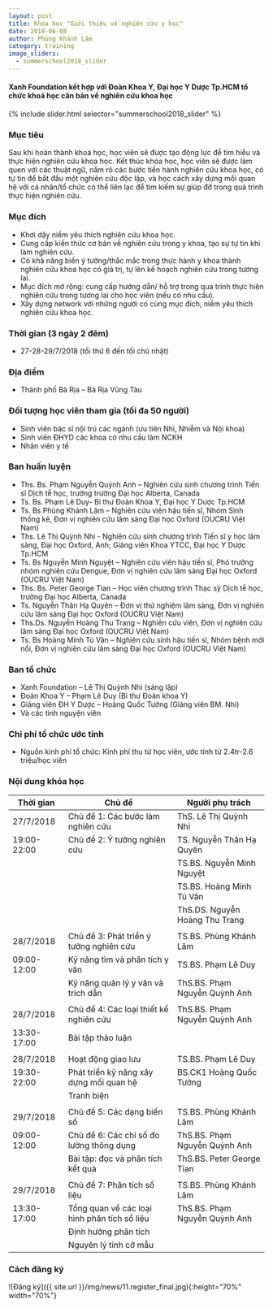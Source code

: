 ```yaml
---
layout: post
title: Khóa học "Giới thiệu về nghiên cứu y học"
date: 2018-06-08
author: Phùng Khánh Lâm
category: training
image_sliders:
  - summerschool2018_slider
---
```


#### Xanh Foundation kết hợp với Đoàn Khoa Y, Đại học Y Dược Tp.HCM tổ chức khoá học căn bản về nghiên cứu khoa học

{% include slider.html selector="summerschool2018_slider" %}



###	Mục tiêu
Sau khi hoàn thành khoá học, học viên sẽ được tạo động lực để tìm hiểu và thực hiện nghiên cứu khoa học. Kết thúc khóa học, học viên sẽ được làm quen với các thuật ngữ, nắm rõ các bước tiến hành nghiên cứu khoa học, có tự tin để bắt đầu một nghiên cứu độc lập, và học cách xây dựng mối quan hệ với cá nhân/tổ chức có thể liên lạc để tìm kiếm sự giúp đỡ trong quá trình thực hiện nghiên cứu. 

###	Mục đích
*	Khơi dậy niềm yêu thích nghiên cứu khoa học.
*	Cung cấp kiến thức cơ bản về nghiên cứu trong y khoa, tạo sự tự tin khi làm nghiên cứu.
*	Có khả năng biến ý tưởng/thắc mắc trong thực hành y khoa thành nghiên cứu khoa học có giá trị, tự lên kế hoạch nghiên cứu trong tương lai.
*	Mục đích mở rộng: cung cấp hướng dẫn/ hỗ trợ trong qua trình thực hiện nghiên cứu trong tương lai cho học viên (nếu có nhu cầu). 
*	Xây dựng network với những người có cùng mục đích, niềm yêu thích nghiên cứu khoa học.

###	Thời gian (3 ngày 2 đêm)
* 27-28-29/7/2018 (tối thứ 6 đến tối chủ nhật)

###	Địa điểm
* Thành phố Bà Rịa – Bà Rịa Vũng Tàu

###	Đối tượng học viên tham gia (tối đa 50 người)
*	Sinh viên bác sĩ nội trú các ngành (ưu tiên Nhi, Nhiễm và Nội khoa)
*	Sinh viên ĐHYD các khoa có nhu cầu làm NCKH 
*	Nhân viên y tế

###	Ban huấn luyện 
*	Ths. Bs. Phạm Nguyễn Quỳnh Anh – Nghiên cứu sinh chương trình Tiến sĩ Dịch tễ học, trường trường Đại học Alberta, Canada
*	Ts. Bs. Phạm Lê Duy- Bí thư Đoàn Khoa Y, Đại học Y Dược Tp.HCM 
*	Ts. Bs Phùng Khánh Lâm – Nghiên cứu viên hậu tiến sĩ, Nhóm Sinh thống kê, Đơn vị nghiên cứu lâm sàng Đại học Oxford (OUCRU Việt Nam)
*	Ths. Lê Thị Quỳnh Nhi - Nghiên cứu sinh chương trình Tiến sĩ y học lâm sàng, Đại học Oxford, Anh; Giảng viên Khoa YTCC, Đại học Y Dược Tp.HCM 
*	Ts. Bs Nguyễn Minh Nguyệt – Nghiên cứu viên hậu tiến sĩ, Phó trưởng nhóm nghiên cứu Dengue, Đơn vị nghiên cứu lâm sàng Đại học Oxford (OUCRU Việt Nam)
*	Ths. Bs. Peter George Tian – Học viên chương trình Thạc sỹ Dịch tễ học, trường Đại học Alberta, Canada 
*	Ts. Nguyễn Thân Hạ Quyên – Đơn vị thử nghiệm lâm sàng, Đơn vị nghiên cứu lâm sàng Đại học Oxford (OUCRU Việt Nam)
*	Ths.Ds. Nguyễn Hoàng Thu Trang – Nghiên cứu viên, Đơn vị nghiên cứu lâm sàng Đại học Oxford (OUCRU Việt Nam)
*	Ts. Bs Hoàng Minh Tú Vân – Nghiên cứu sinh hậu tiến sĩ, Nhóm bệnh mới nổi, Đơn vị nghiên cứu lâm sàng Đại học Oxford (OUCRU Việt Nam)

###	Ban tổ chức
*	Xanh Foundation – Lê Thị Quỳnh Nhi (sáng lập)
*	Đoàn Khoa Y – Phạm Lê Duy (Bí thư Đoàn khoa Y)
*	Giảng viên ĐH Y Dược – Hoàng Quốc Tưởng (Giảng viên BM. Nhi)
* Và các tình nguyện viên

###	Chi phí tổ chức ước tính
*	Nguồn kinh phí tổ chức: Kinh phí thu từ học viên, ước tính từ 2.4tr-2.6 triệu/học viên

### Nội dung khóa học

|Thời gian     | Chủ đề                                            | Người phụ trách                |
|--------------|---------------------------------------------------|--------------------------------|
|27/7/2018     | Chủ đề 1: Các bước làm nghiên cứu                 | ThS. Lê Thị Quỳnh Nhi          |
|19:00-22:00   | Chủ đề 2: Ý tưởng nghiên cứu                      | TS. Nguyễn Thân Hạ Quyên       |
|              |                                                   | TS.BS. Nguyễn Minh Nguyệt      |
|              |                                                   | TS.BS. Hoàng Minh Tú Vân       |
|              |                                                   | ThS.DS. Nguyễn Hoàng Thu Trang |
|              |                                                   |                                |
|28/7/2018     | Chủ đề 3: Phát triển ý tưởng nghiên cứu           | TS.BS. Phùng Khánh Lâm         |
|09:00-12:00   | Kỹ năng tìm và phân tích y văn                    | TS.BS. Phạm Lê Duy             |
|              | Kỹ năng quản lý y văn và trích dẫn                | ThS.BS. Phạm Nguyễn Quỳnh Anh  |
|              |                                                   |                                |
|28/7/2018     | Chủ đề 4: Các loại thiết kế nghiên cứu            | ThS.BS. Phạm Nguyễn Quỳnh Anh  |
|13:30-17:00   | Bài tập thảo luận                                 |                                |
|              |                                                   |                                |
|28/7/2018     | Hoạt động giao lưu                                | TS.BS. Phạm Lê Duy             |
|19:30-22:00   | Phát triển kỹ năng xây dựng mối quan hệ           | BS.CK1 Hoàng Quốc Tưởng        |
|              | Tranh biện                                        |                                |
|              |                                                   |                                |
|29/7/2018     | Chủ đề 5: Các dạng biến số                        | TS.BS. Phùng Khánh Lâm         |
|09:00-12:00   | Chủ đề 6: Các chỉ số đo lường thông dụng          | ThS.BS. Phạm Nguyễn Quỳnh Anh  |
|              | Bài tập: đọc và phân tích kết quả                 | ThS.BS. Peter George Tian      |
|              |                                                   |                                |
|29/7/2018     | Chủ đề 7: Phân tích số liệu                       | TS.BS. Phùng Khánh Lâm         |
|13:30-17:00   | Tổng quan về các loại hình phân tích số liệu      | ThS.BS. Phạm Nguyễn Quỳnh Anh  |
|              | Định hướng phân tích                              |                                |
|              | Nguyên lý tính cỡ mẫu                             |                                |



### Cách đăng ký

![Đăng ký]({{ site.url }}/img/news/11.register_final.jpg){:height="70%" width="70%"}